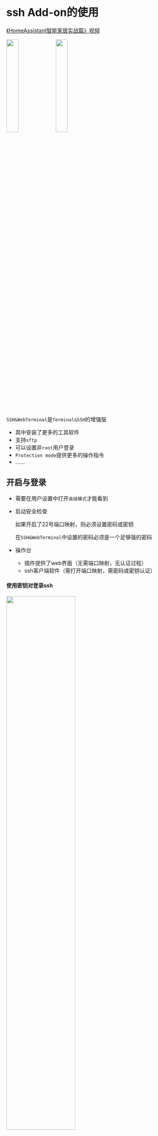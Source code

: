 # ssh Add-on的使用

[《HomeAssistant智能家居实战篇》视频](https://study.163.com/course/courseLearn.htm?courseId=1006189053&share=2&shareId=400000000624093#/learn/video?lessonId=1282132002&courseId=1006189053)

<img src="images/TerminalandSSH.png" width="25%">

<img src="images/SSHandWebTerminal.png" width="25%">

`SSH&WebTerminal`是`Terminal&SSH`的增强版

- 其中安装了更多的工具软件
- 支持`sftp`
- 可以设置非`root`用户登录
- `Protection mode`提供更多的操作指令
- ……

## 开启与登录

- 需要在用户设置中打开`高级模式`才能看到

- 启动安全检查

    如果开启了22号端口映射，则必须设置密码或密钥

    在`SSH&WebTerminal`中设置的密码必须是一个足够强的密码

- 操作台
    + 插件提供了web界面（无需端口映射，无认证过程）
    + ssh客户端软件（需打开端口映射，需密码或密钥认证）

#### 使用密钥对登录ssh

<img src="images/keys.png" width="60%">

- 生成密钥对

    https://developers.home-assistant.io/docs/operating-system/debugging/#generating-ssh-keys

    `PuTTYgen`下载地址：https://www.chiark.greenend.org.uk/~sgtatham/putty/latest.html

- 使用生成的密钥


## 命令行操作

- `pactl`命令
- `bluetoothctl`命令

- 映射了Add-on和HomeAssistant core常用的几个目录
    + `addons`
    + `backup`
    + `config`
    + `media`
    + `share`
    + `ssl`

- `apk`软件包管理

    https://pkgs.alpinelinux.org/packages

**重启add-on，docker容器重新生成，一切归为原始**
